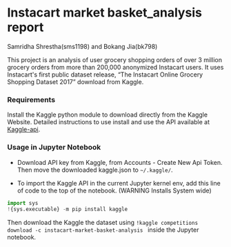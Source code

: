 # Instacart market basket_analysis report
Samridha Shrestha(sms1198) and Bokang Jia(bk798)

This project is an analysis of user grocery shopping orders of over 3 million grocery orders from more than 200,000 anonymized Instacart users. It uses Instacart's first public dataset release, “The Instacart Online Grocery Shopping Dataset 2017” download from Kaggle.

### Requirements

Install the Kaggle python module to download directly from the Kaggle Website.
Detailed instructions to use install and use the API available at
<a href='https://github.com/Kaggle/kaggle-api'>Kaggle-api</a>.

### Usage in Jupyter Notebook

- Download API key from Kaggle, from Accounts - Create New Api Token. Then
move the downloaded kaggle.json to ``~/.kaggle/``.

- To import the Kaggle API in the current Jupyter kernel env, add this
line of code to the top of the notebook. (WARNING Installs System wide)

```python
import sys
!{sys.executable} -m pip install kaggle
```

Then download the Kaggle the dataset using ``!kaggle competitions download -c instacart-market-basket-analysis
`` inside the Jupyter notebook.
